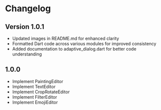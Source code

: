 # Changelog

## Version 1.0.1

- Updated images in README.md for enhanced clarity
- Formatted Dart code across various modules for improved consistency
- Added documentation to adaptive_dialog.dart for better code understanding

## 1.0.0
- Implement PaintingEditor
- Implement TextEditor
- Implement CropRotateEditor
- Implement FilterEditor
- Implement EmojiEditor